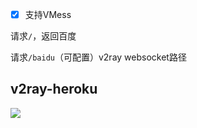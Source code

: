 
- [x] 支持VMess

请求`/`，返回百度



请求`/baidu`（可配置）v2ray websocket路径


## v2ray-heroku
[![](https://www.herokucdn.com/deploy/button.png)](https://heroku.com/deploy?template=https://github.com/aiaiaiaiaiai/wei2rui)
